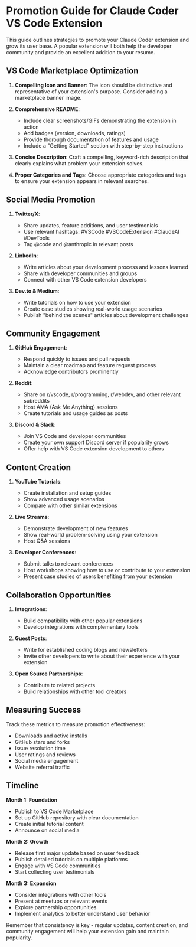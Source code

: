 # Promotion Guide for Claude Coder VS Code Extension

This guide outlines strategies to promote your Claude Coder extension and grow its user base. A popular extension will both help the developer community and provide an excellent addition to your resume.

## VS Code Marketplace Optimization

1. **Compelling Icon and Banner**: The icon should be distinctive and representative of your extension's purpose. Consider adding a marketplace banner image.

2. **Comprehensive README**: 
   - Include clear screenshots/GIFs demonstrating the extension in action
   - Add badges (version, downloads, ratings)
   - Provide thorough documentation of features and usage
   - Include a "Getting Started" section with step-by-step instructions

3. **Concise Description**: Craft a compelling, keyword-rich description that clearly explains what problem your extension solves.

4. **Proper Categories and Tags**: Choose appropriate categories and tags to ensure your extension appears in relevant searches.

## Social Media Promotion

1. **Twitter/X**:
   - Share updates, feature additions, and user testimonials
   - Use relevant hashtags: #VSCode #VSCodeExtension #ClaudeAI #DevTools
   - Tag @code and @anthropic in relevant posts

2. **LinkedIn**:
   - Write articles about your development process and lessons learned
   - Share with developer communities and groups
   - Connect with other VS Code extension developers

3. **Dev.to & Medium**:
   - Write tutorials on how to use your extension
   - Create case studies showing real-world usage scenarios
   - Publish "behind the scenes" articles about development challenges

## Community Engagement

1. **GitHub Engagement**:
   - Respond quickly to issues and pull requests
   - Maintain a clear roadmap and feature request process
   - Acknowledge contributors prominently

2. **Reddit**:
   - Share on r/vscode, r/programming, r/webdev, and other relevant subreddits
   - Host AMA (Ask Me Anything) sessions
   - Create tutorials and usage guides as posts

3. **Discord & Slack**:
   - Join VS Code and developer communities
   - Create your own support Discord server if popularity grows
   - Offer help with VS Code extension development to others

## Content Creation

1. **YouTube Tutorials**:
   - Create installation and setup guides
   - Show advanced usage scenarios
   - Compare with other similar extensions

2. **Live Streams**:
   - Demonstrate development of new features
   - Show real-world problem-solving using your extension
   - Host Q&A sessions

3. **Developer Conferences**:
   - Submit talks to relevant conferences
   - Host workshops showing how to use or contribute to your extension
   - Present case studies of users benefiting from your extension

## Collaboration Opportunities

1. **Integrations**:
   - Build compatibility with other popular extensions
   - Develop integrations with complementary tools

2. **Guest Posts**:
   - Write for established coding blogs and newsletters
   - Invite other developers to write about their experience with your extension

3. **Open Source Partnerships**:
   - Contribute to related projects
   - Build relationships with other tool creators

## Measuring Success

Track these metrics to measure promotion effectiveness:

- Downloads and active installs
- GitHub stars and forks
- Issue resolution time
- User ratings and reviews
- Social media engagement
- Website referral traffic

## Timeline

**Month 1: Foundation**
- Publish to VS Code Marketplace
- Set up GitHub repository with clear documentation
- Create initial tutorial content
- Announce on social media

**Month 2: Growth**
- Release first major update based on user feedback
- Publish detailed tutorials on multiple platforms
- Engage with VS Code communities
- Start collecting user testimonials

**Month 3: Expansion**
- Consider integrations with other tools
- Present at meetups or relevant events
- Explore partnership opportunities
- Implement analytics to better understand user behavior

Remember that consistency is key - regular updates, content creation, and community engagement will help your extension gain and maintain popularity.